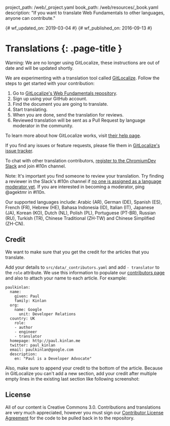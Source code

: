project_path: /web/_project.yaml
book_path: /web/resources/_book.yaml
description: "If you want to translate Web Fundamentals to other languages, anyone can contribute."

{# wf_updated_on: 2019-03-04 #}
{# wf_published_on: 2016-09-13 #}

# Translations {: .page-title }

Warning: We are no longer using GitLocalize, these instructions are out of date
and will be updated shortly.

We are experimenting with a translation tool called
[GitLocalize](https://gitlocalize.com/). Follow the steps to get started with
your contribution:

1. Go to [GitLocalize's Web Fundamentals repository](https://gitlocalize.com/repo/107).
1. Sign up using your GitHub account.
1. Find the document you are going to translate.
1. Start translating.
1. When you are done, send the translation for reviews.
1. Reviewed translation will be sent as a Pull Request by language moderator in
the community.

To learn more about how GitLocalize works, visit
[their help page](https://docs.gitlocalize.com/).

If you find any issues or feature requests, please file them in
[GitLocalize's issue tracker](https://github.com/gitlocalize/feedback/issues).

To chat with other translation contributors, [register to the ChromiumDev
Slack](https://join.slack.com/t/chromiumdev/shared_invite/enQtMzM3NjYwNjI0MDM4LTk2NjEyYTIxODk1MDYxMmNjNWYzMGMxZGVhMDNhY2I1ZjBhMjdlYTg0MTg4ZGE0OTQ0ZmYwNTRiMGJlYzVjOTE) and join #l10n channel.

Note: It's important you find someone to review your translation. Try finding a
reviewer in the Slack's #l10n channel if [no one is assigned as a language
moderator yet](https://gitlocalize.com/repo/107/roles). If you are interested in
becoming a moderator, ping @agektmr in #l10n.

Our supported languages include: Arabic (AR), German (DE), Spanish (ES),
French (FR), Hebrew (HE), Bahasa Indonesia (ID), Italian (IT), Japanese (JA),
Korean (KO), Dutch (NL), Polish (PL), Portuguese (PT-BR), Russian (RU),
Turkish (TR), Chinese Traditional (ZH-TW) and Chinese Simplified (ZH-CN).

## Credit

We want to make sure that you get the credit for the articles that you
translate.

Add your details to `src/data/_contributors.yaml` and add `- translator` to
the `role` attribute.  We use this information to populate our
[contributors page](/web/resources/contributors) and also to attach your name
to each article.  For example:

    paulkinlan:
      name:
        given: Paul
        family: Kinlan
      org:
        name: Google
          unit: Developer Relations
      country: UK
        role:
        - author
        - engineer
        - translator
      homepage: http://paul.kinlan.me
      twitter: paul_kinlan
      email: paulkinlan@google.com
      description:
        en: "Paul is a Developer Advocate"

Also, make sure to append your credit to the bottom of the article. Because in
GitLocalize you can't add a new section, add your credit after multiple empty
lines in the existing last section like following screenshot:

## License

All of our content is Creative Commons 3.0.  Contributions and translations are
very much appreciated, however you must sign our
[Contributor License Agreement](https://github.com/google/WebFundamentals/blob/master/CONTRIBUTING.md)
for the code to be pulled back in to the repository.
